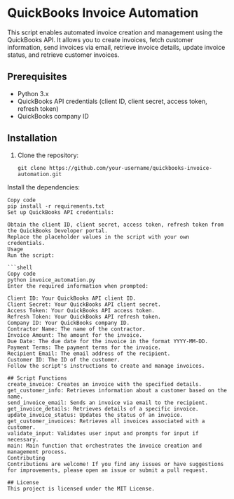 # QuickBooks Invoice Automation

This script enables automated invoice creation and management using the QuickBooks API. It allows you to create invoices, fetch customer information, send invoices via email, retrieve invoice details, update invoice status, and retrieve customer invoices.

## Prerequisites

- Python 3.x
- QuickBooks API credentials (client ID, client secret, access token, refresh token)
- QuickBooks company ID

## Installation

1. Clone the repository:

   ```shell
   git clone https://github.com/your-username/quickbooks-invoice-automation.git
Install the dependencies:

   ```shell
Copy code
pip install -r requirements.txt
Set up QuickBooks API credentials:

Obtain the client ID, client secret, access token, refresh token from the QuickBooks Developer portal.
Replace the placeholder values in the script with your own credentials.
Usage
Run the script:

   ```shell
Copy code
python invoice_automation.py
Enter the required information when prompted:

Client ID: Your QuickBooks API client ID.
Client Secret: Your QuickBooks API client secret.
Access Token: Your QuickBooks API access token.
Refresh Token: Your QuickBooks API refresh token.
Company ID: Your QuickBooks company ID.
Contractor Name: The name of the contractor.
Invoice Amount: The amount for the invoice.
Due Date: The due date for the invoice in the format YYYY-MM-DD.
Payment Terms: The payment terms for the invoice.
Recipient Email: The email address of the recipient.
Customer ID: The ID of the customer.
Follow the script's instructions to create and manage invoices.

## Script Functions
create_invoice: Creates an invoice with the specified details.
get_customer_info: Retrieves information about a customer based on the name.
send_invoice_email: Sends an invoice via email to the recipient.
get_invoice_details: Retrieves details of a specific invoice.
update_invoice_status: Updates the status of an invoice.
get_customer_invoices: Retrieves all invoices associated with a customer.
validate_input: Validates user input and prompts for input if necessary.
main: Main function that orchestrates the invoice creation and management process.
Contributing
Contributions are welcome! If you find any issues or have suggestions for improvements, please open an issue or submit a pull request.

## License
This project is licensed under the MIT License.
